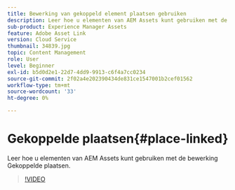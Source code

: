 ```yaml
---
title: Bewerking van gekoppeld element plaatsen gebruiken
description: Leer hoe u elementen van AEM Assets kunt gebruiken met de bewerking Gekoppelde plaatsen.
sub-product: Experience Manager Assets
feature: Adobe Asset Link
version: Cloud Service
thumbnail: 34839.jpg
topic: Content Management
role: User
level: Beginner
exl-id: b5d0d2e1-22d7-4dd9-9913-c6f4a7cc0234
source-git-commit: 2f02a4e202390434de831ce1547001b2cef01562
workflow-type: tm+mt
source-wordcount: '33'
ht-degree: 0%

---
```


# Gekoppelde plaatsen{#place-linked}

Leer hoe u elementen van AEM Assets kunt gebruiken met de bewerking Gekoppelde plaatsen.

>[!VIDEO](https://video.tv.adobe.com/v/34839/?quality=12)
